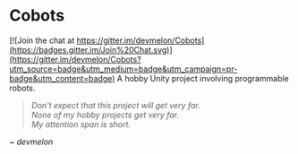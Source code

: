 # Cobots

[![Join the chat at https://gitter.im/devmelon/Cobots](https://badges.gitter.im/Join%20Chat.svg)](https://gitter.im/devmelon/Cobots?utm_source=badge&utm_medium=badge&utm_campaign=pr-badge&utm_content=badge)
A hobby Unity project involving programmable robots.

> _Don't expect that this project will get very far._ <br>
> _None of my hobby projects get very far._ <br>
> _My attention span is short._ 

_~ devmelon_
